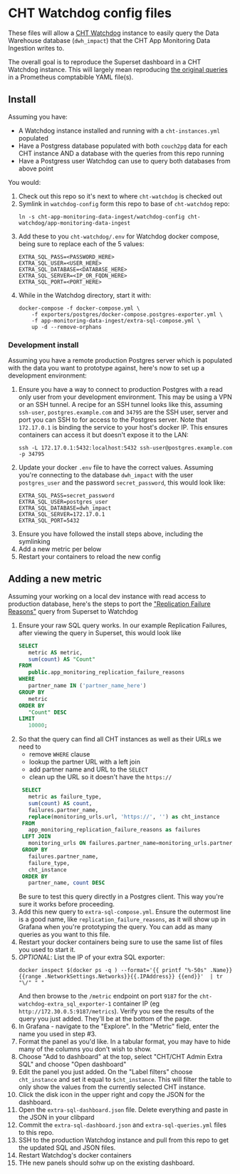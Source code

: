 # CHT Watchdog config files

These files will allow a [CHT Watchdog](https://github.com/medic/cht-watchdog/) instance to easily query the Data Warehouse database (`dwh_impact`) that the CHT App Monitoring Data Ingestion writes to.

The overall goal is to reproduce the Superset dashboard in a CHT Watchdog instance.  This will largely mean reproducing [the original queries](https://github.com/medic/cht-app-monitoring-data-ingest/tree/main/postgres/matviews) in a Prometheus comptabible YAML file(s).

## Install

Assuming you have:
* A Watchdog instance installed and running with a `cht-instances.yml` populated
* Have a Postgress database populated with both `couch2pg` data for each CHT instance AND a database with the queries from this repo running
* Have a Postgress user Watchdog can use to query both databases from above point

You would:
1. Check out this repo so it's next to where `cht-watchdog` is checked out 
2. Symlink in `watchdog-config` form this repo to base of `cht-watchdog` repo:
   ```
   ln -s cht-app-monitoring-data-ingest/watchdog-config cht-watchdog/app-monitoring-data-ingest
   ```
3. Add these to you `cht-watchdog/.env` for Watchdog docker compose, being sure to replace each of the 5 values:
   ```
   EXTRA_SQL_PASS=<PASSWORD_HERE>
   EXTRA_SQL_USER=<USER_HERE>
   EXTRA_SQL_DATABASE=<DATABASE_HERE>
   EXTRA_SQL_SERVER=<IP_OR_FQDN_HERE>
   EXTRA_SQL_PORT=<PORT_HERE>
   ```
4. While in the Watchdog directory, start it with:
   ```
   docker-compose -f docker-compose.yml \
       -f exporters/postgres/docker-compose.postgres-exporter.yml \
       -f app-monitoring-data-ingest/extra-sql-compose.yml \
       up -d --remove-orphans
   ```
   
### Development install

Assuming you have a remote production Postgres server which is populated with the data you want to prototype against, here's now to set up a development environment:

1. Ensure you have a way to connect to production Postgres with a read only user from your development environment.  This may be using a VPN or an SSH tunnel.  A recipe for an SSH tunnel looks like this, assuming `ssh-user`, `postgres.example.com` and `34795` are the SSH user, server and port you can SSH to for access to the Postgres server.  Note that `172.17.0.1` is binding the service to your host's docker IP. This ensures containers can access it but doesn't expose it to the LAN:
   ```shell
   ssh -L 172.17.0.1:5432:localhost:5432 ssh-user@postgres.example.com -p 34795
   ```
2. Update your docker `.env` file to have the correct values.  Assuming you're connecting to the database `dwh_impact` with the user `postgres_user` and the password `secret_password`, this would look like:
   ```
   EXTRA_SQL_PASS=secret_password
   EXTRA_SQL_USER=postgres_user
   EXTRA_SQL_DATABASE=dwh_impact
   EXTRA_SQL_SERVER=172.17.0.1
   EXTRA_SQL_PORT=5432
   ```
3. Ensure you have followed the install steps above, including the symlinking
4. Add a new metric per below
5. Restart your containers to reload the new config


## Adding a new metric

Assuming your working on a local dev instance with read access to production database, here's the steps to port the ["Replication Failure Reasons"](https://github.com/medic/cht-app-monitoring-data-ingest/blob/main/postgres/matviews/replication_failure_reasons.sql) query from Superset to Watchdog

1. Ensure your raw SQL query works. In our example Replication Failures, after viewing the query in Superset, this would look like
   ```sql
   SELECT 
      metric AS metric,
      sum(count) AS "Count"
   FROM 
      public.app_monitoring_replication_failure_reasons
   WHERE 
      partner_name IN ('partner_name_here')
   GROUP BY 
      metric
   ORDER BY 
      "Count" DESC
   LIMIT 
      10000;   
   ```
2. So that the query can find all CHT instances as well as their URLs we need to
   * remove  `WHERE` clause
   * lookup the partner URL with a left join
   * add partner name and URL to the `SELECT`
   * clean up the URL so it doesn't have the `https://`
   ```sql
    SELECT 
      metric as failure_type,
      sum(count) AS count,
      failures.partner_name,
      replace(monitoring_urls.url, 'https://', '') as cht_instance
    FROM 
      app_monitoring_replication_failure_reasons as failures
    LEFT JOIN 
      monitoring_urls ON failures.partner_name=monitoring_urls.partner_name
    GROUP BY 
      failures.partner_name,
      failure_type,
      cht_instance
    ORDER BY 
      partner_name, count DESC
   ```
   Be sure to test this query directly in a Postgres client.  This way you're sure it works before proceeding.
3. Add this new query to `extra-sql-compose.yml`. Ensure the outermost line is a good name, like `replication_failure_reasons`, as it will show up in Grafana when you're prototyping the query. You can add as many queries as you want to this file.
4. Restart your docker containers being sure to use the same list of files you used to start it.
5. _OPTIONAL_: List the IP of your extra SQL exporter:
   ```shell
   docker inspect $(docker ps -q ) --format='{{ printf "%-50s" .Name}} {{range .NetworkSettings.Networks}}{{.IPAddress}} {{end}}'  | tr "\/" " "
   ```
   And then browse to the `/metric` endpoint on port `9187` for the `cht-watchdog-extra_sql_exporter-1` container IP (eg `http://172.30.0.5:9187/metrics`). Verify you see the results of the query you just added. They'll be at the bottom of the page.
7. In Grafana - navigate to the "Explore". In the "Metric" field, enter the name you used in step #3.
8. Format the panel as you'd like.  In a tabular format, you may have to hide many of the columns you don't wish to show.
9. Choose "Add to dashboard" at the top, select "CHT/CHT Admin Extra SQL" and choose "Open dashboard"
10. Edit the panel you just added.  On the "Label filters" choose `cht_instance` and set it equal to `$cht_instance`. This will filter the table to only show the values from the currently selected CHT instance.
11. Click the disk icon in the upper right and copy the JSON for the dashboard.
12. Open the `extra-sql-dashboard.json` file.  Delete everything and paste in the JSON in your clibpard
13. Commit the  `extra-sql-dashboard.json` and `extra-sql-queries.yml` files to this repo.
14. SSH to the production Watchdog instance and pull from this repo to get the updated SQL and JSON files.
15. Restart Watchdog's docker containers
16. THe new panels should sohw up on the existing dashboard.
